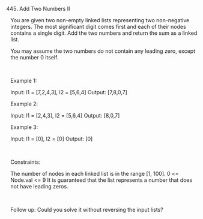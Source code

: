 445. Add Two Numbers II

You are given two non-empty linked lists representing two non-negative integers. The most significant digit comes first and each of their nodes contains a single digit. Add the two numbers and return the sum as a linked list.

You may assume the two numbers do not contain any leading zero, except the number 0 itself.

 

Example 1:

Input: l1 = [7,2,4,3], l2 = [5,6,4]
Output: [7,8,0,7]


Example 2:

Input: l1 = [2,4,3], l2 = [5,6,4]
Output: [8,0,7]


Example 3:

Input: l1 = [0], l2 = [0]
Output: [0]


 

Constraints:

The number of nodes in each linked list is in the range [1, 100].
0 <= Node.val <= 9
It is guaranteed that the list represents a number that does not have leading zeros.

 

Follow up: Could you solve it without reversing the input lists?